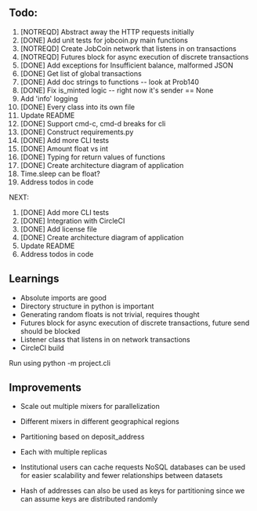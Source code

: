 ## Todo: 
1. [NOTREQD] Abstract away the HTTP requests initially
2. [DONE] Add unit tests for jobcoin.py main functions
3. [NOTREQD] Create JobCoin network that listens in on transactions
4. [NOTREQD] Futures block for async execution of discrete transactions
5. [DONE] Add exceptions for Insufficient balance, malformed JSON
6. [DONE] Get list of global transactions
7. [DONE] Add doc strings to functions -- look at Prob140
8. [DONE] Fix is_minted logic -- right now it's sender == None
9. Add 'info' logging
10. [DONE] Every class into its own file
11. Update README
12. [DONE] Support cmd-c, cmd-d breaks for cli
13. [DONE] Construct requirements.py
14. [DONE] Add more CLI tests
15. [DONE] Amount float vs int
17. [DONE] Typing for return values of functions
19. [DONE] Create architecture diagram of application
18. Time.sleep can be float?
16. Address todos in code

NEXT: 
1. [DONE] Add more CLI tests
2. [DONE] Integration with CircleCI
3. [DONE] Add license file
4. [DONE] Create architecture diagram of application
5. Update README
6. Address todos in code

## Learnings
- Absolute imports are good
- Directory structure in python is important
- Generating random floats is not trivial, requires thought
- Futures block for async execution of discrete transactions, future send should be blocked
- Listener class that listens in on network transactions
- CircleCI build

Run using python -m project.cli

## Improvements
- Scale out multiple mixers for parallelization
- Different mixers in different geographical regions
- Partitioning based on deposit_address
- Each with multiple replicas

- Institutional users can cache requests
NoSQL databases can be used for easier scalability and fewer relationships between datasets
- Hash of addresses can also be used as keys for partitioning since we can assume keys are distributed randomly
